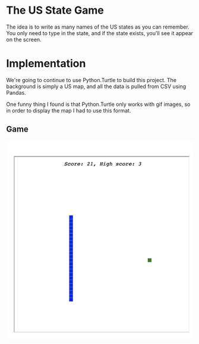 # The US State Game

The idea is to write as many names of the US states as you can remember.
You only need to type in the state, and if the state exists, you'll see
it appear on the screen.


# Implementation

We're going to continue to use Python.Turtle to build this project. The
background is simply a US map, and all the data is pulled from CSV using
Pandas.

One funny thing I found is that Python.Turtle only works with gif images,
so in order to display the map I had to use this format.


## Game
![alt text](https://github.com/dbgoytia/algorithms/blob/fb09565ee2b14ccbd71ced4800570512d390f67c/pro-bootcamp/024_snake_game_with_high_score/snake.png)
